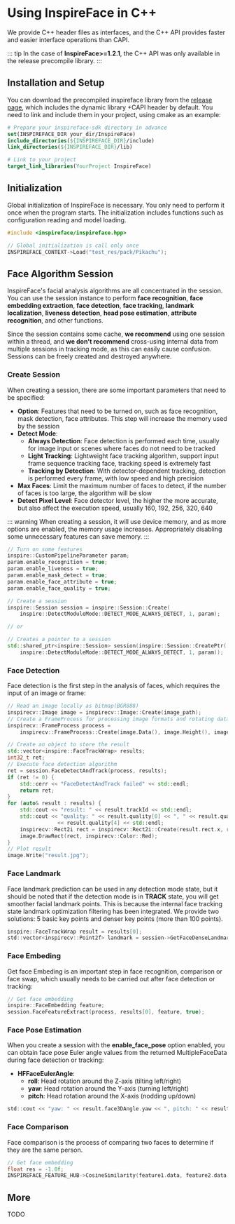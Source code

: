 # Using InspireFace in C++

We provide C++ header files as interfaces, and the C++ API provides faster and easier interface operations than CAPI.

::: tip
In the case of **InspireFace>=1.2.1**, the C++ API was only available in the release precompile library.
:::

## Installation and Setup

You can download the precompiled inspireface library from the [release page](https://github.com/HyperInspire/InspireFace/releases), which includes the dynamic library +CAPI header by default. You need to link and include them in your project, using cmake as an example:

```cmake
# Prepare your inspireface-sdk directory in advance
set(INSPIREFACE_DIR your_dir/InspireFace)
include_directories(${INSPIREFACE_DIR}/include)
link_directories(${INSPIREFACE_DIR}/lib)

# Link to your project
target_link_libraries(YourProject InspireFace)
```

## Initialization

Global initialization of InspireFace is necessary. You only need to perform it once when the program starts. The initialization includes functions such as configuration reading and model loading.

```cpp
#include <inspireface/inspireface.hpp>

// Global initialization is call only once
INSPIREFACE_CONTEXT->Load("test_res/pack/Pikachu");
```

## Face Algorithm Session

InspireFace's facial analysis algorithms are all concentrated in the session. You can use the session instance to perform **face recognition**, **face embedding extraction**, **face detection**, **face tracking**, **landmark localization**, **liveness detection**, **head pose estimation**, **attribute recognition**, and other functions. 

Since the session contains some cache, **we recommend** using one session within a thread, and **we don't recommend** cross-using internal data from multiple sessions in tracking mode, as this can easily cause confusion. Sessions can be freely created and destroyed anywhere.


### Create Session

When creating a session, there are some important parameters that need to be specified: 

- **Option**: Features that need to be turned on, such as face recognition, mask detection, face attributes. This step will increase the memory used by the session
- **Detect Mode**:
    - **Always Detection**: Face detection is performed each time, usually for image input or scenes where faces do not need to be tracked
    - **Light Tracking**: Lightweight face tracking algorithm, support input frame sequence tracking face, tracking speed is extremely fast
    - **Tracking by Detection**: With detector-dependent tracking, detection is performed every frame, with low speed and high precision
- **Max Faces**: Limit the maximum number of faces to detect, if the number of faces is too large, the algorithm will be slow
- **Detect Pixel Level**: Face detector level, the higher the more accurate, but also affect the execution speed, usually 160, 192, 256, 320, 640

::: warning
When creating a session, it will use device memory, and as more options are enabled, the memory usage increases. Appropriately disabling some unnecessary features can save memory.
:::

```cpp
// Turn on some features
inspire::CustomPipelineParameter param;
param.enable_recognition = true;
param.enable_liveness = true;
param.enable_mask_detect = true;
param.enable_face_attribute = true;
param.enable_face_quality = true;

// Create a session
inspire::Session session = inspire::Session::Create(
    inspire::DetectModuleMode::DETECT_MODE_ALWAYS_DETECT, 1, param);

// or 

// Creates a pointer to a session
std::shared_ptr<inspire::Session> session(inspire::Session::CreatePtr(
    inspire::DetectModuleMode::DETECT_MODE_ALWAYS_DETECT, 1, param));
```

### Face Detection

Face detection is the first step in the analysis of faces, which requires the input of an image or frame:

```cpp
// Read an image locally as bitmap(BGR888)
inspirecv::Image image = inspirecv::Image::Create(image_path);
// Create a FrameProcess for processing image formats and rotating data
inspirecv::FrameProcess process =
    inspirecv::FrameProcess::Create(image.Data(), image.Height(), image.Width(), inspirecv::BGR, inspirecv::ROTATION_0);

// Create an object to store the result
std::vector<inspire::FaceTrackWrap> results;
int32_t ret;
// Execute face detection algorithm
ret = session.FaceDetectAndTrack(process, results);
if (ret != 0) {
    std::cerr << "FaceDetectAndTrack failed" << std::endl;
    return ret;
}
for (auto& result : results) {
    std::cout << "result: " << result.trackId << std::endl;
    std::cout << "quality: " << result.quality[0] << ", " << result.quality[1] << ", " << result.quality[2] << ", " << result.quality[3] << ", "
                << result.quality[4] << std::endl;
    inspirecv::Rect2i rect = inspirecv::Rect2i::Create(result.rect.x, result.rect.y, result.rect.width, result.rect.height);
    image.DrawRect(rect, inspirecv::Color::Red);
}
// Plot result
image.Write("result.jpg");
```

### Face Landmark

Face landmark prediction can be used in any detection mode state, but it should be noted that if the detection mode is in **TRACK** state, you will get smoother facial landmark points. This is because the internal face tracking state landmark optimization filtering has been integrated. We provide two solutions: 5 basic key points and denser key points (more than 100 points).

```c
inspire::FaceTrackWrap result = results[0];
std::vector<inspirecv::Point2f> landmark = session->GetFaceDenseLandmark(result);
```

### Face Embeding

Get face Embeding is an important step in face recognition, comparison or face swap, which usually needs to be carried out after face detection or tracking:

```cpp
// Get face embedding
inspire::FaceEmbedding feature;
session.FaceFeatureExtract(process, results[0], feature, true);
```

### Face Pose Estimation

When you create a session with the **enable_face_pose** option enabled, you can obtain face pose Euler angle values from the returned MultipleFaceData during face detection or tracking:

- **HFFaceEulerAngle**:
    - **roll**: Head rotation around the Z-axis (tilting left/right)
    - **yaw**: Head rotation around the Y-axis (turning left/right)  
    - **pitch**: Head rotation around the X-axis (nodding up/down)

```c
std::cout << "yaw: " << result.face3DAngle.yaw << ", pitch: " << result.face3DAngle.pitch << ", roll: " << result.face3DAngle.roll << std::endl;
```

### Face Comparison

Face comparison is the process of comparing two faces to determine if they are the same person.

```cpp
// Get face embedding
float res = -1.0f;
INSPIREFACE_FEATURE_HUB->CosineSimilarity(feature1.data, feature2.data, feature1.size, res);
```

## More

TODO